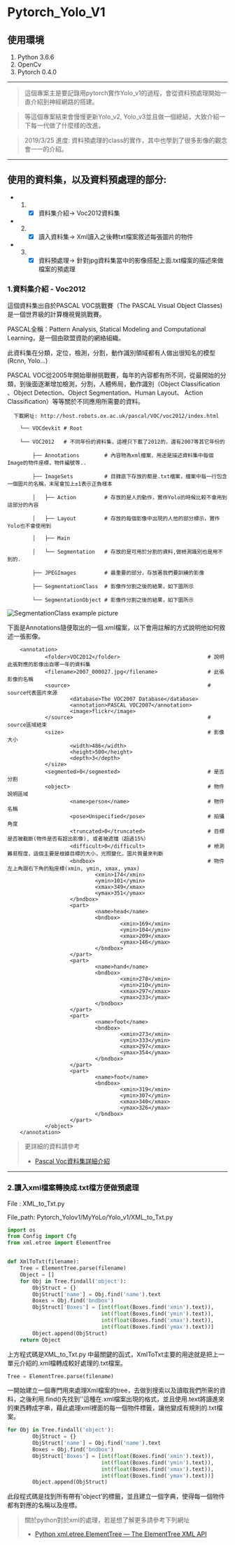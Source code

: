 # Pytorch_Yolo_V1
## 使用環境
1. Python 3.6.6
2. OpenCv 
3. Pytorch 0.4.0
***
> 這個專案主是要記錄用pytorch實作Yolo_v1的過程，會從資料預處理開始一直介紹到神經網路的搭建。

> 等這個專案結束會慢慢更新Yolo_v2, Yolo_v3並且做一個總結，大致介紹一下每一代做了什麼樣的改進。

> 2019/3/25 進度: 資料預處理的class的實作，其中也學到了很多影像的觀念會一一的介紹。

***

## 使用的資料集，以及資料預處理的部分:
*  1. -[x] 資料集介紹-> Voc2012資料集
*  2. -[x] 讀入資料集-> Xml讀入之後轉txt檔案敘述每張圖片的物件
*  3. -[x] 資料預處理-> 針對jpg資料集當中的影像搭配上面.txt檔案的描述來做檔案的預處理

### 1.資料集介紹 - Voc2012

這個資料集出自於PASCAL VOC挑戰賽（The PASCAL Visual Object Classes)是一個世界級的計算機視覺挑戰賽。 

PASCAL全稱：Pattern Analysis, Statical Modeling and Computational Learning，是一個由歐盟資助的網絡組織。

此資料集在分類，定位，檢測，分割，動作識別領域都有人做出很知名的模型(Rcnn, Yolo...)

PASCAL VOC從2005年開始舉辦挑戰賽，每年的內容都有所不同，從最開始的分類，到後面逐漸增加檢測，分割，人體佈局，動作識別（Object Classification 、Object Detection、Object Segmentation、Human Layout、 Action Classification）等等關於不同應用所需要的資料。



`   下載網址: http://host.robots.ox.ac.uk/pascal/VOC/voc2012/index.html   `
        
        └── VOCdevkit # Root
    
        └── VOC2012   # 不同年份的資料集，這裡只下載了2012的，還有2007等其它年份的
        
            ├── Annotations        # 內容物為xml檔案，用途是描述資料集中每個Image的物件座標，物件編號等..
            
            ├── ImageSets          # 目錄底下存放的都是.txt檔案，檔案中每一行包含一個圖片的名稱，末尾會加上±1表示正負樣本
            
            │   ├── Action         # 存放的是人的動作，實作Yolo的時候比較不會用到這部分的內容
            
            │   ├── Layout         # 存放的每個影像中出現的人他的部分標示，實作Yolo也不會使用到
            
            │   ├── Main    
            
            │   └── Segmentation   # 存放的是可用於分割的資料,做檢測識別也是用不到的.
            
            ├── JPEGImages         # 最重要的部分，存放著我們要訓練的影像
            
            ├── SegmentationClass  # 影像作分割之後的結果，如下圖所示
            
            └── SegmentationObject # 影像作分割之後的結果，如下圖所示
            
![SegmentationClass example picture](/Readme_ExampleImage/SegmentationClassExample.PNG)

下面是Annotations隨便取出的一個.xml檔案，以下會用註解的方式說明他如何敘述一張影像。

        <annotation>
                <folder>VOC2012</folder>                            # 說明此張對應的影像出自哪一年的資料集
                <filename>2007_000027.jpg</filename>                # 此張影像的名稱
                <source>                                            # source代表圖片來源
                        <database>The VOC2007 Database</database> 
                        <annotation>PASCAL VOC2007</annotation>
                        <image>flickr</image>
                </source>                                           # source區域結束
                <size>                                              # 影像大小
                        <width>486</width>
                        <height>500</height>
                        <depth>3</depth>
                </size>
                <segmented>0</segmented>                            # 是否分割
                <object>                                            # 物件說明區域
                        <name>person</name>                         # 物件名稱
                        <pose>Unspecified</pose>                    # 拍攝角度
                        <truncated>0</truncated>                    # 目標是否被截斷(物件是否有超出影像), 或者被遮擋（超過15%）
                        <difficult>0</difficult>                    # 檢測難易程度，這個主要是根據目標的大小，光照變化，圖片質量來判斷
                        <bndbox>                                    # 物件左上角跟右下角的點座標(xmin, ymin, xmax, ymax)
                                <xmin>174</xmin>
                                <ymin>101</ymin>
                                <xmax>349</xmax>
                                <ymax>351</ymax>
                        </bndbox>
                        <part>
                                <name>head</name>
                                <bndbox>
                                        <xmin>169</xmin>
                                        <ymin>104</ymin>
                                        <xmax>209</xmax>
                                        <ymax>146</ymax>
                                </bndbox>
                        </part>
                        <part>
                                <name>hand</name>
                                <bndbox>
                                        <xmin>278</xmin>
                                        <ymin>210</ymin>
                                        <xmax>297</xmax>
                                        <ymax>233</ymax>
                                </bndbox>
                        </part>
                        <part>
                                <name>foot</name>
                                <bndbox>
                                        <xmin>273</xmin>
                                        <ymin>333</ymin>
                                        <xmax>297</xmax>
                                        <ymax>354</ymax>
                                </bndbox>
                        </part>
                        <part>
                                <name>foot</name>
                                <bndbox>
                                        <xmin>319</xmin>
                                        <ymin>307</ymin>
                                        <xmax>340</xmax>
                                        <ymax>326</ymax>
                                </bndbox>
                        </part>
                </object>
        </annotation>

> 更詳細的資料請參考
> * [Pascal Voc資料集詳細介紹](https://arleyzhang.github.io/articles/1dc20586/)

***
### 2.讀入xml檔案轉換成.txt檔方便做預處理  
File : XML_to_Txt.py

File_path: Pytorch_Yolov1/MyYoLo/Yolo_v1/XML_to_Txt.py

```python
import os
from Config import Cfg
from xml.etree import ElementTree


def XmlToTxt(filename):
    Tree = ElementTree.parse(filename)
    Object = []
    for Obj in Tree.findall('object'):
        ObjStruct = {}
        ObjStruct['name'] = Obj.find('name').text
        Boxes = Obj.find('bndbox')
        ObjStruct['Boxes'] = [int(float(Boxes.find('xmin').text)),
                              int(float(Boxes.find('ymin').text)),
                              int(float(Boxes.find('xmax').text)),
                              int(float(Boxes.find('ymax').text))]
        Object.append(ObjStruct)
    return Object
```

上方程式碼是XML_to_Txt.py 中最關鍵的函式，XmlToTxt主要的用途就是把上一單元介紹的.xml檔轉成較好處理的.txt檔案。


```python
Tree = ElementTree.parse(filename)
```

一開始建立一個專門用來處理Xml檔案的tree，去做到搜索以及讀取我們所需的資料，之後利用.find()先找到'<bndbox></bndbox>'這種在.xml檔案出現的格式，並且使用.text將讀進來的東西轉成字串，藉此處理xml裡面的每一個物件標籤，讓他變成有規則的.txt檔案。

```python
for Obj in Tree.findall('object'):
        ObjStruct = {}
        ObjStruct['name'] = Obj.find('name').text
        Boxes = Obj.find('bndbox')
        ObjStruct['Boxes'] = [int(float(Boxes.find('xmin').text)),
                              int(float(Boxes.find('ymin').text)),
                              int(float(Boxes.find('xmax').text)),
                              int(float(Boxes.find('ymax').text))]
        Object.append(ObjStruct)
```

此段程式碼是找到所有帶有'object'的標籤，並且建立一個字典，使得每一個物件都有對應的名稱以及座標。

> 關於python對於xml的處理，若是想了解更多請參考下列網址
> * [Python xml.etree.ElementTree — The ElementTree XML API](https://docs.python.org/2/library/xml.etree.elementtree.html)




